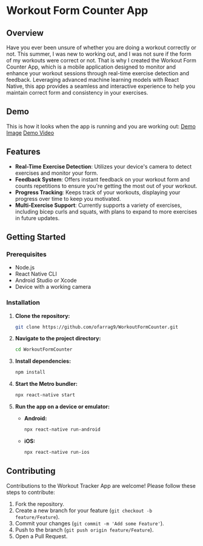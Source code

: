 
# Workout Form Counter App

## Overview
Have you ever been unsure of whether you are doing a workout correctly or not. This summer, I was new to working out, and I was not sure if the form of my workouts were correct or not. That is why I created the Workout Form Counter App, which is a mobile application designed to monitor and enhance your workout sessions through real-time exercise detection and feedback. Leveraging advanced machine learning models with React Native, this app provides a seamless and interactive experience to help you maintain correct form and consistency in your exercises.

## Demo
This is how it looks when the app is running and you are working out: [Demo Image](/App/Squat.png) [Demo Video](/App/WorkoutDemoVid.mov)

## Features
- **Real-Time Exercise Detection**: Utilizes your device's camera to detect exercises and monitor your form.
- **Feedback System**: Offers instant feedback on your workout form and counts repetitions to ensure you're getting the most out of your workout.
- **Progress Tracking**: Keeps track of your workouts, displaying your progress over time to keep you motivated.
- **Multi-Exercise Support**: Currently supports a variety of exercises, including bicep curls and squats, with plans to expand to more exercises in future updates.

## Getting Started

### Prerequisites
- Node.js
- React Native CLI
- Android Studio or Xcode
- Device with a working camera

### Installation

1. **Clone the repository:**
   ```bash
   git clone https://github.com/ofarrag9/WorkoutFormCounter.git
   ```

2. **Navigate to the project directory:**
   ```bash
   cd WorkoutFormCounter
   ```

3. **Install dependencies:**
   ```bash
   npm install
   ```

4. **Start the Metro bundler:**
   ```bash
   npx react-native start
   ```

5. **Run the app on a device or emulator:**

   - **Android:**
     ```bash
     npx react-native run-android
     ```
   - **iOS:**
     ```bash
     npx react-native run-ios
     ```

## Contributing
Contributions to the Workout Tracker App are welcome! Please follow these steps to contribute:

1. Fork the repository.
2. Create a new branch for your feature (`git checkout -b feature/Feature`).
3. Commit your changes (`git commit -m 'Add some Feature'`).
4. Push to the branch (`git push origin feature/Feature`).
5. Open a Pull Request.

